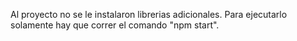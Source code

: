 Al proyecto no se le instalaron librerias adicionales. Para ejecutarlo solamente hay que correr el comando "npm start".
